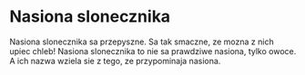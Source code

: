 # Nasiona slonecznika

Nasiona slonecznika sa przepyszne. Sa tak smaczne, ze mozna z nich upiec chleb!
Nasiona slonecznika to nie sa prawdziwe nasiona, tylko owoce. A ich nazwa wziela
sie z tego, ze przypominaja nasiona.
